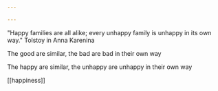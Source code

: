 ```yaml
---

---
```


"Happy families are all alike; every unhappy family is unhappy in its own way." Tolstoy in Anna Karenina

The good are similar, the bad are bad in their own way 

The happy are similar, the unhappy are unhappy in their own way 

[[happiness]]